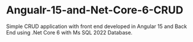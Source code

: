# Angualr-15-and-Net-Core-6-CRUD
Simple CRUD application with front end developed in Angular 15 and Back End using .Net Core 6 with Ms SQL 2022 Database.

